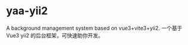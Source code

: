 # yaa-yii2
A background management system based on vue3+vite3+yii2. 一个基于Vue3 yii2 的后台框架，可快速助你开发。


##
